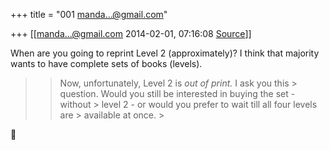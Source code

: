 +++
title = "001 manda...@gmail.com"

+++
[[manda...@gmail.com	2014-02-01, 07:16:08 [Source](https://groups.google.com/g/samskrita/c/sahtf-i5c-E)]]



When are you going to reprint Level 2 (approximately)? I think that majority wants to have complete sets of books (levels).  



> 
> > 
> > 
> > Now, unfortunately, Level 2 is *out of print.* I ask you this > question. Would you still be interested in buying the set - without > level 2 - or would you prefer to wait till all four levels are > available at once. >
> 
> > 
> > 



